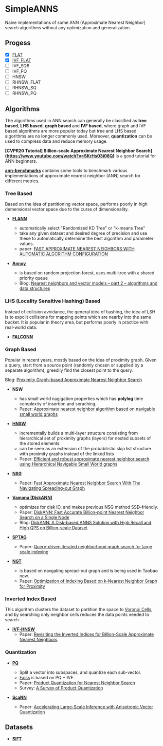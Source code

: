 # SimpleANNS

Naive implementations of some ANN (Approximate Nearest Neighbor) search algorithms without any optimization and generalization.

## Progess 
- [x] [FLAT](https://github.com/hhy3/SimpleANNS/blob/master/src/FlatIndex.hpp)
- [x] [IVF_FLAT](https://github.com/hhy3/SimpleANNS/blob/master/src/IVFFlatIndex.hpp)
- [ ] IVF_SQ8
- [ ] IVF_PQ
- [ ] HNSW
- [ ] RHNSW_FLAT
- [ ] RHNSW_SQ
- [ ] RHNSW_PQ

## Algorithms

The algorithms used in ANN search can generally be classified as **tree based**, **LHS based**, **graph based** and **IVF based**, where graph and IVF based algorithms are more popular today but tree and LHS based algorithms are no longer commonly used. Moreover, **quantization** can be used to compress data and reduce memory usage.

**[CVPR20 Tutorial] Billion-scale Approximate Nearest Neighbor Search](https://www.youtube.com/watch?v=SKrHs03i08Q)** is a good tutorial for ANN beginners.

**[ann-benchmarks](https://github.com/erikbern/ann-benchmarks/)** contains some tools to benchmark various implementations of approximate nearest neighbor (ANN) search for different metrics.
### Tree Based
Based on the idea of partitioning vector space, performs poorly in high demensional vector space due to the curse of dimensionality.

- **[FLANN](https://github.com/flann-lib/flann)**
  - automatically select "Randomized KD Tree" or "k-means Tree"
  - take any given dataset and desired degree of precision and use these to automatically determine the best algorithm and parameter values.
  - paper: [FAST APPROXIMATE NEAREST NEIGHBORS WITH AUTOMATIC ALGORITHM CONFIGURATION](https://lear.inrialpes.fr/~douze/enseignement/2014-2015/presentation_papers/muja_flann.pdf) 

- **[Annoy](https://github.com/spotify/annoy)**
  - is based on random projection forest, uses multi-tree with a shared priority queue
  - Blog: [Nearest neighbors and vector models – part 2 – algorithms and data structures](https://erikbern.com/2015/10/01/nearest-neighbors-and-vector-models-part-2-how-to-search-in-high-dimensional-spaces.html)

### LHS (Locality Sensitive Hashing) Based
Instead of collision avoidance, the general idea of hashing, the idea of LSH is to expolit collisions for mapping points which are nearby into the same bucket.
It is popular in theory area, but performs poorly in practice with real-world data.

- **[FALCONN](https://github.com/FALCONN-LIB/FALCONN)**


### Graph Based

Popular in recent years, mostly based on the idea of proximity graph. Given a query, start from a source point (randomly chosen or supplied by a separate algorithm), greedily find the closest point to the query.

Blog: [Proximity Graph-based Approximate Nearest Neighbor Search](https://zilliz.com/learn/pg-based-anns)

- **NSW**
  - has small world nagigation properties which has **polylog** time complexity of insertion and seraching.
  - Paper: [Approximate nearest neighbor algorithm based on navigable small world graphs](https://publications.hse.ru/pubs/share/folder/x5p6h7thif/128296059.pdf)

- **[HNSW](https://github.com/nmslib/hnswlib)**
  - incrementally builds a multi-layer structure consisting from hierarchical set of proximity graphs (layers) for nested subsets of the stored elements
  - can be seen as an extension of the probabilistic skip list structure with proximity graphs instead of the linked lists
  - Paper: [Efficient and robust approximate nearest neighbor search using Hierarchical Navigable Small World graphs](https://arxiv.org/ftp/arxiv/papers/1603/1603.09320.pdf)

- **[NSG](https://github.com/ZJULearning/nsg)**
  - Paper: [Fast Approximate Nearest Neighbor Search With The Navigating Spreading-out Graph](https://arxiv.org/pdf/1707.00143.pdf)

- **[Vamana (DiskANN)](https://github.com/microsoft/DiskANN)**
  - optimizes for disk IO, and makes previous NSG method SSD-friendly.
  - Paper: [DiskANN: Fast Accurate Billion-point Nearest Neighbor Search on a Single Node](https://suhasjs.github.io/files/diskann_neurips19.pdf)
  - Blog: [DiskANN: A Disk-based ANNS Solution with High Recall and High QPS on Billion-scale Dataset](https://zilliz.com/blog/diskann-a-disk-based-anns-solution-with-high-recall-and-high-qps-on-billion-scale-dataset)

- **[SPTAG](https://github.com/microsoft/SPTAG)**
  - Paper: [Query-driven iterated neighborhood graph search for large scale indexing](https://jingdongwang2017.github.io/Pubs/ACMMM12-GraphSearch.pdf)

- **[NGT](https://github.com/yahoojapan/NGT)**
  - is based on navgating spread-out graph and is being used in Taobao now.
  - Paper: [Optimization of Indexing Based on k-Nearest Neighbor Graph for Proximity](https://arxiv.org/pdf/1810.07355.pdf)

### Inverted Index Based
This algorithm clusters the dataset to partition the space to [Voronoi Cells](https://oi-wiki.org/geometry/triangulation/#voronoi), and by searching only neighbor cells reduces the data points needed to search.

- **[IVF-HNSW](https://github.com/dbaranchuk/ivf-hnsw)**
  - Paper: [Revisiting the Inverted Indices for Billion-Scale Approximate Nearest Neighbors](https://openaccess.thecvf.com/content_ECCV_2018/papers/Dmitry_Baranchuk_Revisiting_the_Inverted_ECCV_2018_paper.pdf)


### Quantization
- **[PQ](https://github.com/matsui528/nanopq/blob/main/nanopq/pq.py)**
  - Split a vector into subspaces, and quantize each sub-vector.
  - [Faiss](https://github.com/facebookresearch/faiss) is based on PQ + IVF.
  - Paper: [Product Quantization for Nearest Neighbor Search](https://hal.inria.fr/inria-00514462v2/document)
  - Survey: [A Survey of Product Quantization](https://www.jstage.jst.go.jp/article/mta/6/1/6_2/_pdf)

- **[ScaNN](https://github.com/google-research/google-research/tree/master/scann)**
  - Paper: [Accelerating Large-Scale Inference with Anisotropic Vector Quantization](http://proceedings.mlr.press/v119/guo20h/guo20h.pdf)

## Datasets

- **[SIFT](http://corpus-texmex.irisa.fr/)**
